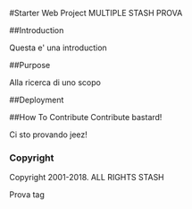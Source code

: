#Starter Web Project
MULTIPLE STASH PROVA

##Introduction

Questa e' una introduction

##Purpose

Alla ricerca di uno scopo

##Deployment

##How To Contribute
Contribute bastard!

Ci sto provando jeez!

### Copyright
Copyright 2001-2018. ALL RIGHTS STASH

Prova tag

